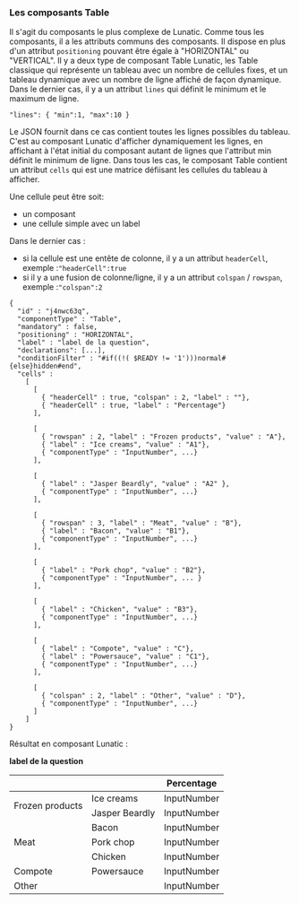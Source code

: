 ### Les composants Table

Il s'agit du composants le plus complexe de Lunatic.
Comme tous les composants, il a les attributs communs des composants. Il dispose en plus d'un attribut `positioning` pouvant être égale  à "HORIZONTAL" ou "VERTICAL".
Il y a deux type de composant Table Lunatic, les Table classique qui représente un tableau avec un nombre de cellules fixes, et un tableau dynamique avec un nombre de ligne affiché de façon dynamique.
Dans le dernier cas, il y a un attribut `lines` qui définit le minimum et le maximum de ligne.
```json=
"lines": { "min":1, "max":10 }
```
Le JSON fournit dans ce cas contient toutes les lignes possibles du tableau. C'est au composant Lunatic d'afficher dynamiquement les lignes, en affichant à l'état initial du composant autant de lignes que l'attribut min définit le minimum de ligne.
Dans tous les cas, le composant Table contient un attribut `cells` qui est une matrice défiisant les cellules du tableau à afficher.



Une cellule peut être soit:
- un composant
- une cellule simple avec un label

Dans le dernier cas :
- si la cellule est une entête de colonne, il y a un attribut `headerCell`, exemple :`"headerCell":true`
- si il y a une fusion de colonne/ligne, il y a un attribut `colspan` / `rowspan`, exemple :`"colspan":2`




```json=
{ 
  "id" : "j4nwc63q",
  "componentType" : "Table",
  "mandatory" : false,
  "positioning" : "HORIZONTAL",
  "label" : "label de la question",
  "declarations": [...],
  "conditionFilter" : "#if((!( $READY != '1')))normal#{else}hidden#end",
  "cells" : 
    [ 
      [ 
        { "headerCell" : true, "colspan" : 2, "label" : ""},  
        { "headerCell" : true, "label" : "Percentage"} 
      ],
          
      [ 
        { "rowspan" : 2, "label" : "Frozen products", "value" : "A"},
        { "label" : "Ice creams", "value" : "A1"},
        { "componentType" : "InputNumber", ...}
      ],
          
      [ 
        { "label" : "Jasper Beardly", "value" : "A2" },  
        { "componentType" : "InputNumber", ...}
      ],
          
      [ 
        { "rowspan" : 3, "label" : "Meat", "value" : "B"},
        { "label" : "Bacon", "value" : "B1"},
        { "componentType" : "InputNumber", ...} 
      ],
          
      [ 
        { "label" : "Pork chop", "value" : "B2"},
        { "componentType" : "InputNumber", ... } 
      ],
          
      [ 
        { "label" : "Chicken", "value" : "B3"},   
        { "componentType" : "InputNumber", ...} 
      ],
          
      [ 
        { "label" : "Compote", "value" : "C"},
        { "label" : "Powersauce", "value" : "C1"},
        { "componentType" : "InputNumber", ...} 
      ],
          
      [ 
        { "colspan" : 2, "label" : "Other", "value" : "D"},  
        { "componentType" : "InputNumber", ...} 
      ] 
    ] 
}
```

Résultat en composant Lunatic :

**label de la question**

<table>
	<thead>
		<tr>
			<th colspan=2></th>
			<th>Percentage</th>
		</tr>
	</thead>
	<tbody>
		<tr>
			<td rowspan=2>Frozen products</td>
			<td>Ice creams</td>
			<td>InputNumber</td>
		</tr>
		<tr>
			<td>Jasper Beardly</td>
			<td>InputNumber</td>
		</tr>
		<tr>
			<td rowspan=3>Meat</td>
			<td>Bacon</td>
			<td>InputNumber</td>
		</tr>
		<tr>
			<td>Pork chop</td>
			<td>InputNumber</td>
		</tr>
		<tr>
			<td>Chicken</td>
			<td>InputNumber</td>
		</tr>
		<tr>
			<td>Compote</td>
			<td>Powersauce</td>
			<td>InputNumber</td>
		</tr>
		<tr>
			<td colspan=2>Other</td>
			<td>InputNumber</td>
		</tr>
	</tbody>
</table>